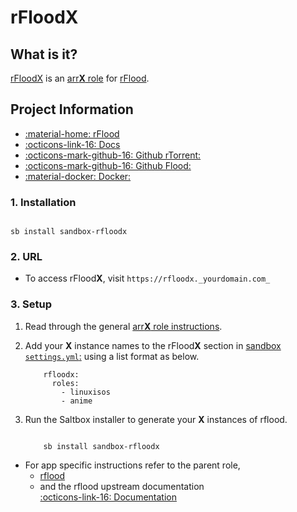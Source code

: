 # rFlood**X**

## What is it?

[rFloodX](https://github.com/jesec/flood) is an [arr**X** role](arrx.md) for [rFlood](/sandbox/apps/rflood.md).

## Project Information
- [:material-home: rFlood ](https://github.com/jesec/flood)
- [:octicons-link-16: Docs](https://github.com/jesec/flood/wiki)
- [:octicons-mark-github-16: Github rTorrent:](https://github.com/jesec/rtorrent)
- [:octicons-mark-github-16: Github Flood:](https://github.com/jesec/flood)
- [:material-docker: Docker: ](https://hub.docker.com/r/hotio/rflood)

### 1. Installation

``` shell

sb install sandbox-rfloodx

```

### 2. URL

- To access rFlood**X**, visit `https://rfloodx._yourdomain.com_`

### 3. Setup

1. Read through the general [arr**X** role instructions](arrx.md).

2. Add your **X** instance names to the rFlood**X** section in [sandbox `settings.yml`:](/sandbox/settings.md) using a list format as below.

    ``` { .yaml }
        rfloodx:
          roles:
            - linuxisos
            - anime
    ```

3. Run the Saltbox installer to generate your **X** instances of rflood.

      ``` { .shell }

          sb install sandbox-rfloodx

      ```

- For app specific instructions refer to the parent role,
     - [rflood](/sandbox/apps/rflood.md)<Br/>
     - and the rflood upstream documentation <BR/>
       [:octicons-link-16: Documentation ](https://github.com/jesec/flood/wiki)
